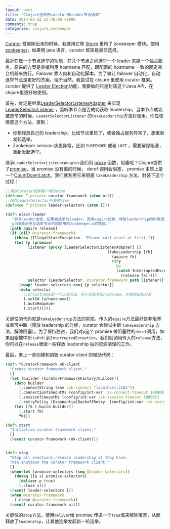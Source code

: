 ```yaml
---
layout: post
title: "Clojure里使用curator做Leader节点选举"
date: 2014-05-22 23:40:09 +0800
comments: true
categories: clojure,zookeeper
---
```


[Curator](http://curator.apache.org/) 框架刚出来的时候，我就用它帮 [Storm](http://storm.incubator.apache.org/) 重构了 zookeeper 模块。使用 [zookeeper](http://zookeeper.apache.org/)，如果用 java 语言，curator 框架是最佳选择。

最近在做一个节点选举的功能，在几个节点之间选举一个 leader 来跑一个独占服务。原来的方案是直接利用 hostname 匹配，跟配置的 hostname 一致的固定某台机器来执行。Failover 靠人肉和自动化脚本。为了做让 failover 自动化，自动选举节点是更好的方案。理所当然，我尝试在 clojure 里使用 curator 框架。
curator 提供了 <a href="http://curator.apache.org/curator-recipes/leader-election.html">Leader Election</a>功能，我要做的只是封装这个Java API，在clojure里更好地使用。

首先，肯定是继承[LeaderSelectorListenerAdapter](http://curator.apache.org/apidocs/org/apache/curator/framework/recipes/leader/LeaderSelectorListenerAdapter.html) 来实现 [LeaderSelectorListener](https://curator.apache.org/apidocs/org/apache/curator/framework/recipes/leader/LeaderSelectorListener.html) ，监听本节点是否成功获取 leadership，当本节点成功被选举的时候，<code>LeaderSelectorListener</code> 的<code>takeLeadership</code>方法将调用，你应该阻塞这个方法，直到：

<ul>
<li>你想释放自己的 leadership，比如节点重启了，或者独占服务异常了，想重新发起选举。</li>
<li>Zookeeper session 状态异常，比如 <code>SUSPENDED</code> 或者 <code>LOST</code> ，需要解除阻塞，重新发起选举。</li>
</ul>

继承<code>LeaderSelectorListenerAdapter</code>我们用 [proxy](http://clojuredocs.org/clojure_core/1.2.0/clojure.core/proxy) 函数，阻塞呢？Clojure提供了[promise](http://clojuredocs.org/clojure_core/clojure.core/promise)，当 promise 没有值的时候， deref 调用会阻塞， promise 本质上是一个[CountDownLatch](http://wiki.fnil.net/index.php?title=Clojure%E5%B9%B6%E5%8F%91#future.E3.80.81promise.E5.92.8C.E7.BA.BF.E7.A8.8B)。我们就利用它来阻塞 <code>takeLeadership</code> 方法，封装下这个过程：

``` clojure
;;保存curator框架客户端的atom
(defonce ^:private curator-framework (atom nil))
;;保存LeaderSelector列表的atom
(defonce ^:private leader-selectors (atom []))

(defn elect-leader
   "参与leader选举，如果被选举为leader，调用aquire函数，释放leadership的时候调用release函数。
   path表示参与选举节点共同使用的zookeeper上的路径。"
  [path aquire release]
  (if (nil? @curator-framework)
    (throw (IllegalStateException. "Please call start at first."))
    (let [p (promise)
          listener (proxy [LeaderSelectorListenerAdapter] []
                                             (takeLeadership [fk]
                                               (aquire fk)
                                               (try
                                                 @p
                                                 (catch InterruptedException _
                                                   (release fk)))))
          selector (LeaderSelector. @curator-framework path listener)]
      (swap! leader-selectors conj [p selector])
      (doto selector
        ;;u/hostname是一个工具方法，用于获取本机hostname，方便调试和分析
        (.setId (u/hostname))
        (.autoRequeue)
        (.start)))))
```


关键性的代码就是`takeLeadership`方法的实现，传入的`aquire`方法最好是非阻塞或者可中断（释放 leadership 的时候，curator 会尝试中断 `takeLeadership` 方法，解除阻塞）。为了保持独占，我们对`p`这个 promise 做阻塞性的`deref`调用，如果阻塞被中断 catch 到`InterruptedException`，我们就调用传入的`release`方法，你可以在`release`里做一些释放 leadership 后的资源清理的工作。

最后，奉上一些创建和销毁 curator client 的辅助代码：

```clojure
(defn ^CuratorFramework mk-client
  "Create curator framework client."
  []
  (let [builder (CuratorFrameworkFactory/builder)]
    (doto builder
      (.connectString (env :zk-connect "localhost:2181"))
      (.connectionTimeoutMs (config/int-var :zk-connect-timeout 10000))
      (.sessionTimeoutMs (config/int-var :zk-session-timeout 10000))
      (.retryPolicy (ExponentialBackoffRetry. (config/int-var :zk-retry-interval 1000) (config/int-var :zk-retry-times 5))))
    (let [fk (.build builder)]
      (.start fk)
      fk)))

(defn start
  "Initialize curator framework client."
  []
  (reset! curator-framework (mk-client)))


(defn stop
  "Stop all elections,release leadership if they have.
  Then shutdown the curator framework client."
  []
  (when-let [promise-selectors (seq @leader-selectors)]
    (doseq [[p s] promise-selectors]
      (deliver p true)
      (.close s)))
  (reset! leader-selectors [])
  (when @curator-framework
    (.close @curator-framework))
  (reset! curator-framework nil))

```

关键性的`stop`方法，使用`deliver`给 promise 传递一个`true`值来解除阻塞，从而释放了`leadership`，让其他选举发起新一轮选举。

